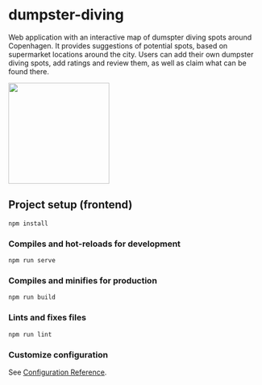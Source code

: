 # dumpster-diving
Web application with an interactive map of dumspter diving spots around Copenhagen. It provides suggestions of potential spots, based on supermarket locations around the city. Users can add their own dumpster diving spots, add ratings and review them, as well as claim what can be found there. 

<img src="https://pz-portfolio-37b6b.web.app/img/dumpie.c7101df7.gif" width="200" />

## Project setup (frontend)
```
npm install
```

### Compiles and hot-reloads for development
```
npm run serve
```

### Compiles and minifies for production
```
npm run build
```

### Lints and fixes files
```
npm run lint
```

### Customize configuration
See [Configuration Reference](https://cli.vuejs.org/config/).
